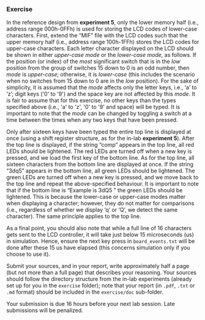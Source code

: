 
### Exercise

In the reference design from **experiment 5**, only the lower memory half (i.e., address range 000h-0FFh) is used for storing the LCD codes of lower-case characters. First, extend the “MIF” file with the LCD codes such that the upper memory half (i.e., address range 100h-1FFh) stores the LCD codes for upper-case characters. Each letter character displayed on the LCD should be shown in either _upper-case_ _mode_ or the _lower-case_ _mode_, as follows. If the position (or index) of the _most_ significant switch that is in the _low_ position from the group of switches 15 down to 0 is an odd number, then _mode_ is _upper-case_; otherwise, it is _lower-case_ (this includes the scenario when no switches from 15 down to 0 are in the _low_ position). For the sake of simplicity, it is assumed that the _mode_ affects only the letter keys, i.e., ‘a’ to ‘z’; digit keys ('0' to '9') and the space key are not affected by this _mode_. It is fair to assume that for this exercise, no other keys than the types specified above (i.e., 'a' to 'z', '0' to '9' and space) will be typed. It is important to note that the _mode_ can be changed by toggling a switch at a time between the times when any two keys that have been pressed.

Only after sixteen keys have been typed the entire top line is displayed at once (using a shift register structure, as for the in-lab **experiment 5**). After the top line is displayed, if the string “comp” appears in the top line, all red LEDs should be lightened. The red LEDs are turned off when a new key is pressed, and we load the first key of the bottom line. As for the top line, all sixteen characters from the bottom line are displayed at once. If the string “3dq5” appears in the bottom line, all green LEDs should be lightened. The green LEDs are turned off when a new key is pressed, and we move back to the top line and repeat the above-specified behaviour. It is important to note that if the bottom line is “Example is 3dQ5 ” the green LEDs should be lightened. This is because the lower-case or upper-case modes matter when displaying a character; however, they do not matter for comparisons (i.e., regardless of whether we display ‘q’ or ‘Q’, we detect the same character). The same principle applies to the top line.

As a final point, you should also note that while a full line of 16 characters gets sent to the LCD controller, it will take just below 15 microseconds (us) in simulation. Hence, ensure the next key press in `board_events.txt` will be done after these 15 us have elapsed (this concerns simulation only if you choose to use it).

Submit your sources, and in your report, write approximately half a page (but not more than a full page) that describes your reasoning. Your sources should follow the directory structure from the in-lab experiments (already set up for you in the `exercise` folder); note that your report (in `.pdf`, `.txt` or `.md` format) should be included in the `exercise/doc` sub-folder.

Your submission is due 16 hours before your next lab session. Late submissions will be penalized.

